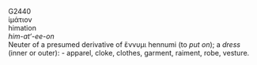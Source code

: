 <body>
  <p>G2440<br>  ἱμάτιον  <br> himation  <br><i>him-at‘-ee-on </i><br>Neuter of a presumed derivative of   ἕννυμι    hennumi   (to <i>put</i> <i>on</i>); a <i>dress</i> (inner or outer): - apparel, cloke, clothes, garment, raiment, robe, vesture.<br></p>
 </body>